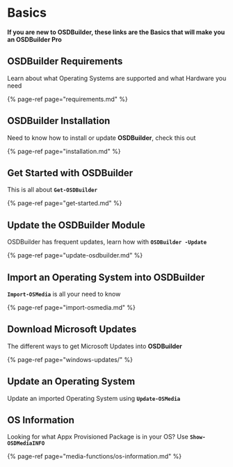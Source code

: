 # Basics

**If you are new to OSDBuilder, these links are the Basics that will make you an OSDBuilder Pro**

## OSDBuilder Requirements

Learn about what Operating Systems are supported and what Hardware you need

{% page-ref page="requirements.md" %}

## OSDBuilder Installation

Need to know how to install or update **OSDBuilder**, check this out

{% page-ref page="installation.md" %}

## Get Started with OSDBuilder

This is all about **`Get-OSDBuilder`**

{% page-ref page="get-started.md" %}

## Update the OSDBuilder Module

OSDBuilder has frequent updates, learn how with **`OSDBuilder -Update`**

{% page-ref page="update-osdbuilder.md" %}

## Import an Operating System into OSDBuilder

**`Import-OSMedia`** is all your need to know

{% page-ref page="import-osmedia.md" %}

## Download Microsoft Updates

The different ways to get Microsoft Updates into **OSDBuilder**

{% page-ref page="windows-updates/" %}

## Update an Operating System

Update an imported Operating System using **`Update-OSMedia`**

## OS Information

Looking for what Appx Provisioned Package is in your OS? Use **`Show-OSDMediaINFO`**

{% page-ref page="media-functions/os-information.md" %}



